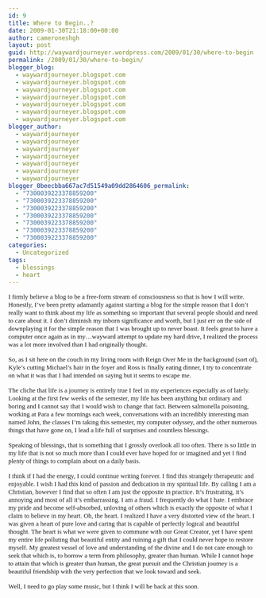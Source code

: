 ```yaml
---
id: 9
title: Where to Begin..?
date: 2009-01-30T21:18:00+00:00
author: cameroneshgh
layout: post
guid: http://waywardjourneyer.wordpress.com/2009/01/30/where-to-begin
permalink: /2009/01/30/where-to-begin/
blogger_blog:
  - waywardjourneyer.blogspot.com
  - waywardjourneyer.blogspot.com
  - waywardjourneyer.blogspot.com
  - waywardjourneyer.blogspot.com
  - waywardjourneyer.blogspot.com
  - waywardjourneyer.blogspot.com
  - waywardjourneyer.blogspot.com
blogger_author:
  - waywardjourneyer
  - waywardjourneyer
  - waywardjourneyer
  - waywardjourneyer
  - waywardjourneyer
  - waywardjourneyer
  - waywardjourneyer
blogger_0beecbba667ac7d51549a09dd2864606_permalink:
  - "7300039223378859200"
  - "7300039223378859200"
  - "7300039223378859200"
  - "7300039223378859200"
  - "7300039223378859200"
  - "7300039223378859200"
  - "7300039223378859200"
categories:
  - Uncategorized
tags:
  - blessings
  - heart
---
```

<span style="font-family:trebuchet ms;font-size:small;">I firmly believe a blog to be a free-form stream of consciousness so that is how I will write. Honestly, I&#8217;ve been pretty adamantly against starting a blog for the simple reason that I don&#8217;t really want to think about my life as something so important that several people should and need to care about it. I don&#8217;t diminish my inborn significance and worth, but I just err on the side of downplaying it for the simple reason that I was brought up to never boast. It feels great to have a computer once again as in my&#8230;wayward attempt to update my hard drive, I realized the process was a lot more involved than I had originally thought.</span>
  
<span style="font-family:trebuchet ms;font-size:small;">So, as I sit here on the couch in my living room with Reign Over Me in the background (sort of), Kyle&#8217;s cutting Michael&#8217;s hair in the foyer and Ross is finally eating dinner, I try to concentrate on what it was that I had intended on saying but it seems to escape me.</span>
  
<span style="font-family:trebuchet ms;font-size:small;">The cliche that life is a journey is entirely true I feel in my experiences especially as of lately. Looking at the first few weeks of the semester, my life has been anything but ordinary and boring and I cannot say that I would wish to change that fact. Between salmonella poisoning, working at Para a few mornings each week, conversations with an incredibly interesting man named John, the classes I&#8217;m taking this semester, my computer odyssey, and the other numerous things that have gone on, I lead a life full of surprises and countless blessings.</span>
  
<span style="font-family:trebuchet ms;font-size:small;">Speaking of blessings, that is something that I grossly overlook all too often. There is so little in my life that is not so much more than I could ever have hoped for or imagined and yet I find plenty of things to complain about on a daily basis.</span>
  
<span style="font-family:trebuchet ms;font-size:small;">I think if I had the energy, I could continue writing forever. I find this strangely therapeutic and enjoyable. I wish I had this kind of passion and dedication in my spiritual life. By calling I am a Christian, however I find that so often I am just the opposite in practice. It&#8217;s frustrating, it&#8217;s annoying and most of all it&#8217;s embarrassing. I am a fraud. I frequently do what I hate. I embrace my pride and become self-absorbed, unloving of others which is exactly the opposite of what I claim to believe in my heart. Oh, the heart. I realized I have a very distorted view of the heart. I was given a heart of pure love and caring that is capable of perfectly logical and beautiful thought. The heart is what we were given to commune with our Great Creator, yet I have spent my entire life polluting that beautiful entity and ruining a gift that I could never hope to restore myself. My greatest vessel of love and understanding of the divine and I do not care enough to seek that which is, to borrow a term from philosophy, greater than human. While I cannot hope to attain that which is greater than human, the great pursuit and the Christian journey is a beautiful friendship with the very perfection that we look toward and seek.</span>
  
<span style="font-family:trebuchet ms;font-size:small;">Well, I need to go play some music, but I think I will be back at this soon.</span>